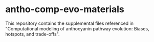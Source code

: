 # antho-comp-evo-materials
This repository contains the supplemental files referenced in "Computational modeling of anthocyanin pathway evolution: Biases, hotspots, and trade-offs".
